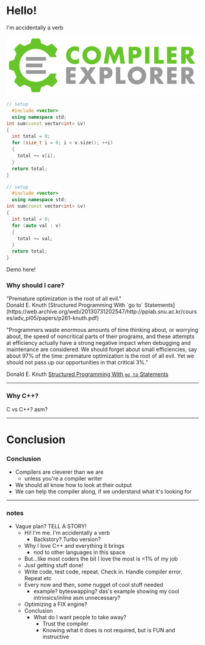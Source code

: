 <!-- .slide: data-background="./images/bg/walker.jpg" -->
<!-- .element: class="white-bg" -->
# Hello!

I'm accidentally a verb <!-- .element: class="fragment" -->


<!-- .slide: data-background="./images/bg/walker.jpg" -->
<!-- .element: class="white-bg" -->
![CE logo](images/CE.svg) <!-- .element: class="no-border stretch" -->


<!-- .slide: data-background="./images/bg/weave.jpg" -->
```cpp
// setup
  #include <vector>
  using namespace std;
int sum(const vector<int> &v)
{
  int total = 0; 
  for (size_t i = 0; i < v.size(); ++i)
  {
    total += v[i];
  }
  return total;
}
``` 
<!-- .element: class="w55" -->
```cpp
// setup
  #include <vector>
  using namespace std;
int sum(const vector<int> &v)
{
  int total = 0; 
  for (auto val : v) 
  {
    total += val;
  }
  return total;
}
```
<!-- .element: class="w45" -->


Demo here!
<!-- iframe src="http://localhost:10240/z/MDr-w8">/<iframe>


<!-- .slide: data-background="./images/bg/weave.jpg" -->
<!-- .element: class="white-bg" -->
### Why should I care?

<div>
"Premature optimization is the root of all evil." <!-- .element: class="quote" -->
</div>

<div>
Donald E. Knuth [Structured Programming With `go to` Statements](https://web.archive.org/web/20130731202547/http://pplab.snu.ac.kr/courses/adv_pl05/papers/p261-knuth.pdf)
</div><!-- .element: class="attribution" -->


"Programmers waste enormous amounts of time thinking about, or worrying about, the speed of noncritical parts of their
programs, and these attempts at efficiency actually have a strong negative impact when debugging and maintenance are
considered. We should forget about small efficiencies, say about 97% of the time: premature optimization is the root of
all evil. Yet we should not pass up our opportunities in that critical 3%."
<!-- element: class="quote" -->

Donald E. Knuth
[Structured Programming With `go to` Statements](https://web.archive.org/web/20130731202547/http://pplab.snu.ac.kr/courses/adv_pl05/papers/p261-knuth.pdf)

<!-- highglight the "when debugging and maint" bit? Emphasise talk is about showing you can be concerned about perf but mostly leave it to compiler -->

---

### Why C++?

C vs C++? asm?

---

# Conclusion


### Conclusion

* Compilers are cleverer than we are
  * unless you're a compiler writer
* We should all know how to look at their output
* We can help the compiler along, if we understand what it's looking for


---

### notes

* Vague plan? TELL A STORY!
  * Hi! I'm me. I'm accidentally a verb
    * Backstory? Turbo version?
  * Why I love C++ and everything it brings
    * nod to other languages in this space
  * But...like most coders the bit I love the most is <1% of my job
  * Just getting stuff done!
  * Write code, test code, repeat. Check in. Handle compiler error. Repeat etc
  * Every now and then, some nugget of cool stuff needed
    * example? byteswapping? das's example showing my cool intrinsics/inline asm unnecessary?
  * Optimizing a FIX engine?
  * Conclusion
    * What do I want people to take away?
      * Trust the compiler
      * Knowing what it does is not required, but is FUN and instructive